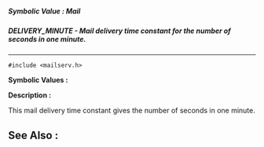 ##### Symbolic Value : Mail
##### DELIVERY_MINUTE - Mail delivery time constant for the number of seconds in one minute.
---
```
#include <mailserv.h>
```

**Symbolic Values :**



**Description :**

This mail delivery time constant gives the number of seconds in one minute.


**See Also :**
---
